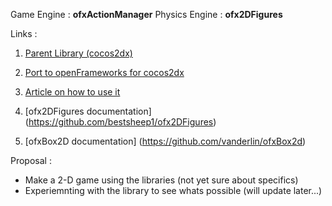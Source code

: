 Game Engine : **ofxActionManager**
Physics Engine : **ofx2DFigures**

Links : 

1. [Parent Library (cocos2dx)](https://cocos2d-x.org/#)

2. [Port to openFrameworks for cocos2dx](https://github.com/Furkanzmc/ofxActionManager)
   
3. [Article on how to use it](http://zmc.space/posts/ofxactionmanager-openframeworks-animations)

4. [ofx2DFigures documentation] (https://github.com/bestsheep1/ofx2DFigures)

5. [ofxBox2D documentation] (https://github.com/vanderlin/ofxBox2d)



Proposal :

* Make a 2-D game using the libraries (not yet sure about specifics)
* Experiemnting with the library to see whats possible (will update  later...)
